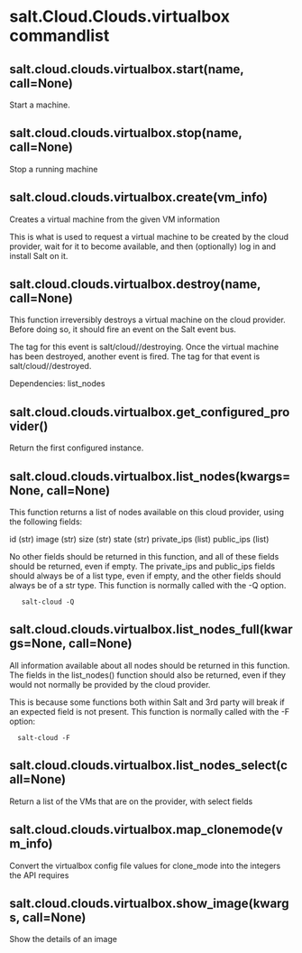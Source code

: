 # salt.Cloud.Clouds.virtualbox commandlist

## salt.cloud.clouds.virtualbox.start(name, call=None)
Start a machine.
	

## salt.cloud.clouds.virtualbox.stop(name, call=None)
Stop a running machine


## salt.cloud.clouds.virtualbox.create(vm_info)
Creates a virtual machine from the given VM information

This is what is used to request a virtual machine to be created by the cloud provider, wait for it to become available, and then (optionally) log in and install Salt on it.


## salt.cloud.clouds.virtualbox.destroy(name, call=None)
This function irreversibly destroys a virtual machine on the cloud provider. Before doing so, it should fire an event on the Salt event bus.

The tag for this event is salt/cloud/<vm name>/destroying. Once the virtual machine has been destroyed, another event is fired. The tag for that event is salt/cloud/<vm name>/destroyed.

Dependencies:
list_nodes

## salt.cloud.clouds.virtualbox.get_configured_provider()
Return the first configured instance.

  
## salt.cloud.clouds.virtualbox.list_nodes(kwargs=None, call=None)
This function returns a list of nodes available on this cloud provider, using the following fields:

id (str) image (str) size (str) state (str) private_ips (list) public_ips (list)

No other fields should be returned in this function, and all of these fields should be returned, even if empty. The private_ips and public_ips fields should always be of a list type, even if empty, and the other fields should always be of a str type. This function is normally called with the -Q option.
           
  
       salt-cloud -Q
  
  
## salt.cloud.clouds.virtualbox.list_nodes_full(kwargs=None, call=None)
All information available about all nodes should be returned in this function. The fields in the list_nodes() function should also be returned, even if they would not normally be provided by the cloud provider.

This is because some functions both within Salt and 3rd party will break if an expected field is not present. This function is normally called with the -F option:
	
      salt-cloud -F
	
	
## salt.cloud.clouds.virtualbox.list_nodes_select(call=None)
Return a list of the VMs that are on the provider, with select fields
	
## salt.cloud.clouds.virtualbox.map_clonemode(vm_info)
Convert the virtualbox config file values for clone_mode into the integers the API requires
	
	
## salt.cloud.clouds.virtualbox.show_image(kwargs, call=None)
Show the details of an image 
	

	
	
	
	
